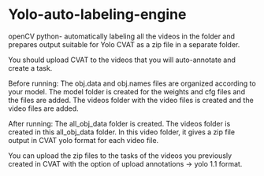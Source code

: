 # Yolo-auto-labeling-engine
openCV python- automatically labeling all the videos in the folder and prepares output suitable for Yolo CVAT as a zip file in a separate folder.

You should upload CVAT to the videos that you will auto-annotate and create a task.

Before running:
The obj.data and obj.names files are organized according to your model.
The model folder is created for the weights and cfg files and the files are added.
The videos folder with the video files is created and the video files are added.


After running:
The all_obj_data folder is created. 
The videos folder is created in this all_obj_data folder. 
In this video folder, it gives a zip file output in CVAT yolo format for each video file.


You can upload the zip files to the tasks of the videos you previously created in CVAT with the option of upload annotations -> yolo 1.1 format.
